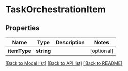 # TaskOrchestrationItem

## Properties
Name | Type | Description | Notes
------------ | ------------- | ------------- | -------------
**itemType** | **string** |  | [optional] 

[[Back to Model list]](../README.md#documentation-for-models) [[Back to API list]](../README.md#documentation-for-api-endpoints) [[Back to README]](../README.md)


